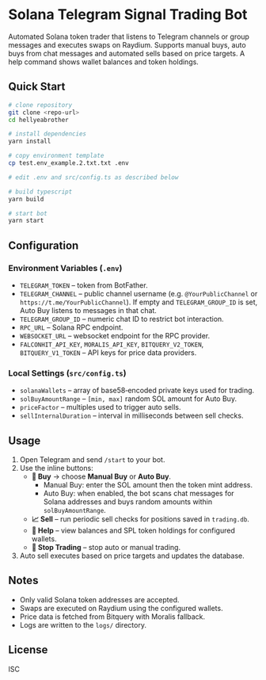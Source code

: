 # Solana Telegram Signal Trading Bot

Automated Solana token trader that listens to Telegram channels or group messages and executes swaps on Raydium. Supports manual buys, auto buys from chat messages and automated sells based on price targets. A help command shows wallet balances and token holdings.

## Quick Start

```bash
# clone repository
git clone <repo-url>
cd hellyeabrother

# install dependencies
yarn install

# copy environment template
cp test.env_example.2.txt.txt .env

# edit .env and src/config.ts as described below

# build typescript
yarn build

# start bot
yarn start
```

## Configuration

### Environment Variables (`.env`)
- `TELEGRAM_TOKEN` – token from BotFather.
- `TELEGRAM_CHANNEL` – public channel username (e.g. `@YourPublicChannel` or `https://t.me/YourPublicChannel`). If empty and `TELEGRAM_GROUP_ID` is set, Auto Buy listens to messages in that chat.
- `TELEGRAM_GROUP_ID` – numeric chat ID to restrict bot interaction.
- `RPC_URL` – Solana RPC endpoint.
- `WEBSOCKET_URL` – websocket endpoint for the RPC provider.
- `FALCONHIT_API_KEY`, `MORALIS_API_KEY`, `BITQUERY_V2_TOKEN`, `BITQUERY_V1_TOKEN` – API keys for price data providers.

### Local Settings (`src/config.ts`)
- `solanaWallets` – array of base58‑encoded private keys used for trading.
- `solBuyAmountRange` – `[min, max]` random SOL amount for Auto Buy.
- `priceFactor` – multiples used to trigger auto sells.
- `sellInternalDuration` – interval in milliseconds between sell checks.

## Usage

1. Open Telegram and send `/start` to your bot.
2. Use the inline buttons:
   - **🛒 Buy** → choose **Manual Buy** or **Auto Buy**.
     - Manual Buy: enter the SOL amount then the token mint address.
     - Auto Buy: when enabled, the bot scans chat messages for Solana addresses and buys random amounts within `solBuyAmountRange`.
   - **📈 Sell** – run periodic sell checks for positions saved in `trading.db`.
   - **💼 Help** – view balances and SPL token holdings for configured wallets.
   - **🛒 Stop Trading** – stop auto or manual trading.
3. Auto sell executes based on price targets and updates the database.

## Notes

- Only valid Solana token addresses are accepted.
- Swaps are executed on Raydium using the configured wallets.
- Price data is fetched from Bitquery with Moralis fallback.
- Logs are written to the `logs/` directory.

## License

ISC

